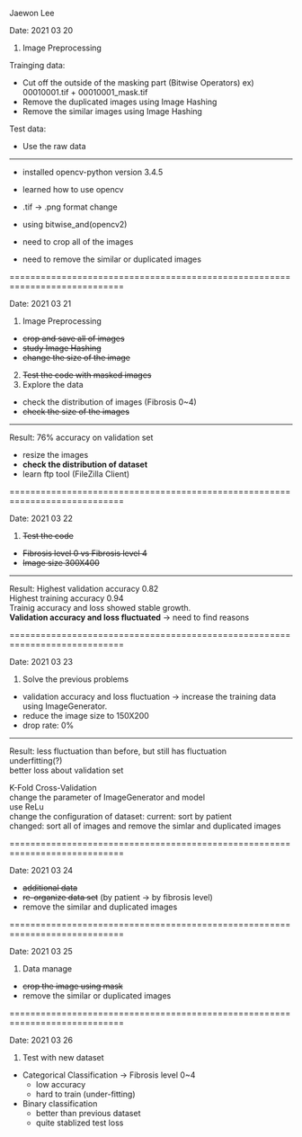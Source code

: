 Jaewon Lee



Date: 2021 03 20

1. Image Preprocessing

Trainging data:
 - Cut off the outside of the masking part (Bitwise Operators)
  ex) 00010001.tif + 00010001_mask.tif
 - Remove the duplicated images using Image Hashing
 - Remove the similar images using Image Hashing

Test data:
 - Use the raw data
---------------------------------------------------------------------------
- installed opencv-python version 3.4.5
- learned how to use opencv
- .tif -> .png format change
- using bitwise_and(opencv2)

- need to crop all of the images
- need to remove the similar or duplicated images

============================================================================

Date: 2021 03 21

1. Image Preprocessing
 - ~~crop and save all of images~~
 - ~~study Image Hashing~~
 - ~~change the size of the image~~
2. ~~Test the code with masked images~~
3. Explore the data
 - check the distribution of images (Fibrosis 0~4)
 - ~~check the size of the images~~
----------------------------------------------------------------------------
Result: 76% accuracy on validation set
 - resize the images
 - **check the distribution of dataset**
 - learn ftp tool (FileZilla Client)

============================================================================

Date: 2021 03 22

1. ~~Test the code~~
 - ~~Fibrosis level 0 vs Fibrosis level 4~~
 - ~~Image size 300X400~~
----------------------------------------------------------------------------
Result: Highest validation accuracy 0.82\
        Highest training accuracy 0.94\
Trainig accuracy and loss showed stable growth.\
**Validation accuracy and loss fluctuated** -> need to find reasons

============================================================================

Date: 2021 03 23
1. Solve the previous problems
 - validation accuracy and loss fluctuation -> increase the training data using ImageGenerator.
 - reduce the image size to 150X200
 - drop rate: 0%
----------------------------------------------------------------------------
Result: less fluctuation than before, but still has fluctuation\
        underfitting(?)\
        better loss about validation set
        
K-Fold Cross-Validation\
change the parameter of ImageGenerator and model\
use ReLu\
change the configuration of dataset:
    current: sort by patient\
    changed: sort all of images and remove the simlar and duplicated images

============================================================================

Date: 2021 03 24
 - ~~additional data~~
 - ~~re-organize data set~~ (by patient -> by fibrosis level)
 - remove the similar and duplicated images

============================================================================

Date: 2021 03 25
1. Data manage
 - ~~crop the image using mask~~
 - remove the similar or duplicated images

============================================================================

Date: 2021 03 26
1. Test with new dataset
 - Categorical Classification -> Fibrosis level 0~4
	- low accuracy
	- hard to train (under-fitting)
 - Binary classification
	- better than previous dataset
	- quite stablized test loss
